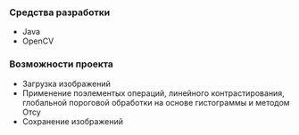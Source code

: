 ### Средства разработки
* Java
* OpenCV
### Возможности проекта
* Загрузка изображений
* Применение поэлементых операций, линейного контрастирования, глобальной пороговой обработки на основе гистограммы и методом Отсу
* Сохранение изображений
